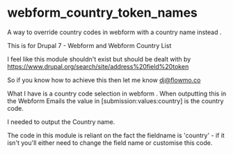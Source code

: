 # webform_country_token_names
A way to override country codes in webform with a country name instead . 

This is for Drupal 7 - Webform and Webform Country List

I feel like this module shouldn't exist but should be dealt with by https://www.drupal.org/search/site/address%20field%20token

So if you know how to achieve this then let me know dj@flowmo.co

What I have is a country code selection in webform .  When outputting this in the Webform Emails the value in  [submission:values:country]  is the country code.  

I needed to output the Country name.

The code in this module is reliant on the fact the fieldname is 'country'  - if it isn't you'll either need to change the field name or customise this code.
